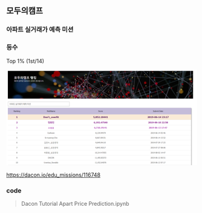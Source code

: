 ## 모두의캠프

### 아파트 실거래가 예측 미션



### 등수

Top 1% (1st/14)

![1572847049479](img/1572847049479.png)

<https://dacon.io/edu_missions/116748>



### code

> Dacon Tutorial Apart Price Prediction.ipynb

